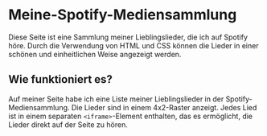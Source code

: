 # Meine-Spotify-Mediensammlung

Diese Seite ist eine Sammlung meiner Lieblingslieder, die ich auf Spotify höre. Durch die Verwendung von HTML und CSS können die Lieder in einer schönen und einheitlichen Weise angezeigt werden.

## Wie funktioniert es?

Auf meiner Seite habe ich eine Liste meiner Lieblingslieder in der Spotify-Mediensammlung. Die Lieder sind in einem 4x2-Raster anzeigt. Jedes Lied ist in einem separaten `<iframe>`-Element enthalten, das es ermöglicht, die Lieder direkt auf der Seite zu hören.

